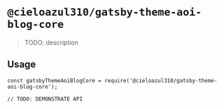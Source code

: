 # `@cieloazul310/gatsby-theme-aoi-blog-core`

> TODO: description

## Usage

```
const gatsbyThemeAoiBlogCore = require('@cieloazul310/gatsby-theme-aoi-blog-core');

// TODO: DEMONSTRATE API
```
